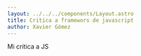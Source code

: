 ```yaml
---
layout: ../../../components/Layout.astro
title: Critica a framewors de javascript
author: Xavier Gómez
---
```


Mi critica a JS


